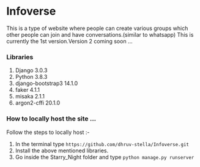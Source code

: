 # Infoverse
This is a type of website where people can create various groups which other people can join and have conversations.(similar to whatsapp)
This is currently the 1st version.Version 2 coming soon ...
### Libraries 
1. Django 3.0.3
2. Python 3.8.3
3. django-bootstrap3 14.1.0 
4. faker 4.1.1
5. misaka 2.1.1
6. argon2-cffi 20.1.0    

### How to locally host the site ...
Follow the steps to locally host :-
1. In the terminal type `https://github.com/dhruv-stella/Infoverse.git`
2. Install the above mentioned libraries.
3. Go inside the Starry_Night folder and type `python manage.py runserver`
